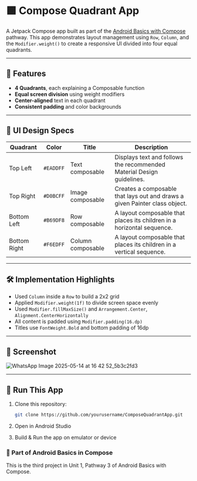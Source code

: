 # 🟪 Compose Quadrant App

A Jetpack Compose app built as part of the [Android Basics with Compose](https://developer.android.com/courses/pathways/android-basics-compose-unit-1-pathway-3) pathway. This app demonstrates layout management using `Row`, `Column`, and the `Modifier.weight()` to create a responsive UI divided into four equal quadrants.

---

## 🧩 Features

- **4 Quadrants**, each explaining a Composable function
- **Equal screen division** using weight modifiers
- **Center-aligned** text in each quadrant
- **Consistent padding** and color backgrounds

---

## 🎨 UI Design Specs

| Quadrant     | Color         | Title             | Description |
|--------------|---------------|-------------------|-------------|
| Top Left     | `#EADDFF`     | Text composable   | Displays text and follows the recommended Material Design guidelines. |
| Top Right    | `#D0BCFF`     | Image composable  | Creates a composable that lays out and draws a given Painter class object. |
| Bottom Left  | `#B69DF8`     | Row composable    | A layout composable that places its children in a horizontal sequence. |
| Bottom Right | `#F6EDFF`     | Column composable | A layout composable that places its children in a vertical sequence. |

---

## 🛠️ Implementation Highlights

- Used `Column` inside a `Row` to build a 2x2 grid
- Applied `Modifier.weight(1f)` to divide screen space evenly
- Used `Modifier.fillMaxSize()` and `Arrangement.Center`, `Alignment.CenterHorizontally`
- All content is padded using `Modifier.padding(16.dp)`
- Titles use `FontWeight.Bold` and bottom padding of 16dp

---

## 📸 Screenshot

![WhatsApp Image 2025-05-14 at 16 42 52_5b3c2fd3](https://github.com/user-attachments/assets/c6d3732f-d0ea-4e52-89af-717501f5c8f0)



---

## 🚀 Run This App

1. Clone this repository:
   ```bash
   git clone https://github.com/yourusername/ComposeQuadrantApp.git
   ```
2. Open in Android Studio

3. Build & Run the app on emulator or device

### 📘 Part of Android Basics in Compose
This is the third project in Unit 1, Pathway 3 of Android Basics with Compose.
